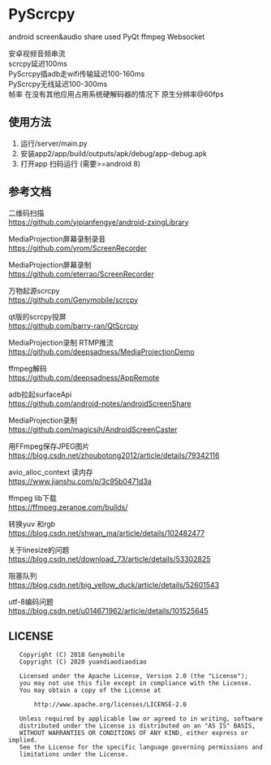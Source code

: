 # PyScrcpy
android screen&amp;audio share used PyQt ffmpeg Websocket  

安卓视频音频串流  
scrcpy延迟100ms  
PyScrcpy插adb走wifi传输延迟100-160ms  
PyScrcpy无线延迟100-300ms  
帧率 在没有其他应用占用系统硬解码器的情况下 原生分辨率@60fps  

## 使用方法
1. 运行/server/main.py
2. 安装app2/app/build/outputs/apk/debug/app-debug.apk
3. 打开app 扫码运行 (需要>=android 8)
## 参考文档
二维码扫描  
https://github.com/yipianfengye/android-zxingLibrary   

MediaProjection屏幕录制录音   
https://github.com/yrom/ScreenRecorder  

MediaProjection屏幕录制  
https://github.com/eterrao/ScreenRecorder   

万物起源scrcpy  
https://github.com/Genymobile/scrcpy  

qt版的scrcpy投屏  
https://github.com/barry-ran/QtScrcpy  

MediaProjection录制 RTMP推流  
https://github.com/deepsadness/MediaProjectionDemo  
 
ffmpeg解码   
https://github.com/deepsadness/AppRemote  

adb拉起surfaceApi  
https://github.com/android-notes/androidScreenShare  

MediaProjection录制   
https://github.com/magicsih/AndroidScreenCaster  

用FFmpeg保存JPEG图片  
https://blog.csdn.net/zhoubotong2012/article/details/79342116  

avio_alloc_context 读内存  
https://www.jianshu.com/p/3c95b0471d3a  

ffmpeg lib下载  
https://ffmpeg.zeranoe.com/builds/  

转换yuv 和rgb  
https://blog.csdn.net/shwan_ma/article/details/102482477  

关于linesize的问题  
https://blog.csdn.net/download_73/article/details/53302825  

阻塞队列  
https://blog.csdn.net/big_yellow_duck/article/details/52601543  

utf-8编码问题  
https://blog.csdn.net/u014671962/article/details/101525645  

## LICENSE
```
   Copyright (C) 2018 Genymobile
   Copyright (C) 2020 yuandiaodiaodiao

   Licensed under the Apache License, Version 2.0 (the "License");
   you may not use this file except in compliance with the License.
   You may obtain a copy of the License at

       http://www.apache.org/licenses/LICENSE-2.0

   Unless required by applicable law or agreed to in writing, software
   distributed under the License is distributed on an "AS IS" BASIS,
   WITHOUT WARRANTIES OR CONDITIONS OF ANY KIND, either express or implied.
   See the License for the specific language governing permissions and
   limitations under the License.

```
